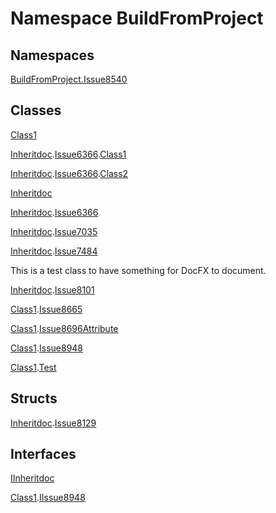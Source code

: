 # Namespace BuildFromProject

## Namespaces

[BuildFromProject.Issue8540](BuildFromProject.Issue8540.md)

## Classes

[Class1](BuildFromProject.Class1.md)

[Inheritdoc](BuildFromProject.Inheritdoc.md).[Issue6366](BuildFromProject.Inheritdoc.Issue6366.md).[Class1](BuildFromProject.Inheritdoc.Issue6366.Class1-1.md)<T>

[Inheritdoc](BuildFromProject.Inheritdoc.md).[Issue6366](BuildFromProject.Inheritdoc.Issue6366.md).[Class2](BuildFromProject.Inheritdoc.Issue6366.Class2.md)

[Inheritdoc](BuildFromProject.Inheritdoc.md)

[Inheritdoc](BuildFromProject.Inheritdoc.md).[Issue6366](BuildFromProject.Inheritdoc.Issue6366.md)

[Inheritdoc](BuildFromProject.Inheritdoc.md).[Issue7035](BuildFromProject.Inheritdoc.Issue7035.md)

[Inheritdoc](BuildFromProject.Inheritdoc.md).[Issue7484](BuildFromProject.Inheritdoc.Issue7484.md)

This is a test class to have something for DocFX to document.

[Inheritdoc](BuildFromProject.Inheritdoc.md).[Issue8101](BuildFromProject.Inheritdoc.Issue8101.md)

[Class1](BuildFromProject.Class1.md).[Issue8665](BuildFromProject.Class1.Issue8665.md)

[Class1](BuildFromProject.Class1.md).[Issue8696Attribute](BuildFromProject.Class1.Issue8696Attribute.md)

[Class1](BuildFromProject.Class1.md).[Issue8948](BuildFromProject.Class1.Issue8948.md)

[Class1](BuildFromProject.Class1.md).[Test](BuildFromProject.Class1.Test-1.md)<T>

## Structs

[Inheritdoc](BuildFromProject.Inheritdoc.md).[Issue8129](BuildFromProject.Inheritdoc.Issue8129.md)

## Interfaces

[IInheritdoc](BuildFromProject.IInheritdoc.md)

[Class1](BuildFromProject.Class1.md).[IIssue8948](BuildFromProject.Class1.IIssue8948.md)

